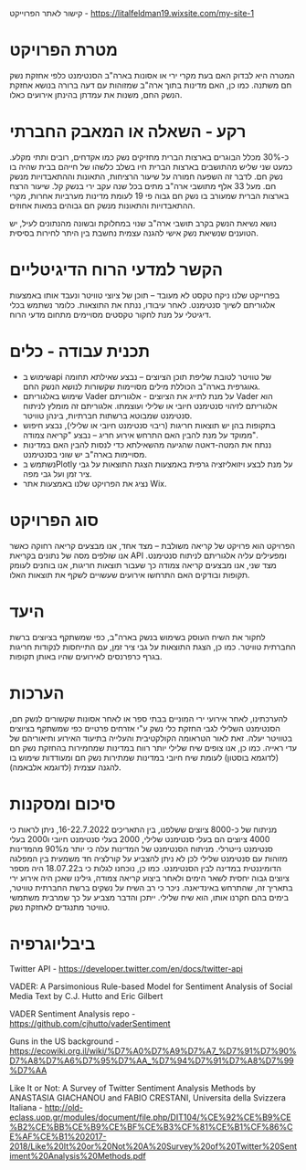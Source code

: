קישור לאתר הפרוייקט -
https://litalfeldman19.wixsite.com/my-site-1

 # מטרת הפרויקט

המטרה היא לבדוק האם בעת מקרי ירי או אסונות בארה"ב הסנטימנט כלפי אחזקת נשק חם משתנה. כמו כן, האם מדינות בתוך ארה"ב שמזוהות עם דעה ברורה בנושא אחזקת הנשק החם, משנות את עמדתן בהינתן אירועים כאלו.


# רקע - השאלה או המאבק החברתי

כ-30% מכלל הבוגרים בארצות הברית מחזיקים נשק כמו אקדחים, רובים ותתי מקלע. כמעט שני שליש מהתושבים בארצות הברית חיו בשלב כלשהו של חייהם בבית שהיה בו נשק חם. לדבר זה השפעה חמורה על שיעור הרציחות, התאונות וההתאבדויות מנשק חם. מעל 33 אלף מתושבי ארה"ב מתים בכל שנה עקב ירי בנשק קל. שיעור הרצח בארצות הברית שמעורב בו נשק חם גבוה פי 19 לעומת מדינות מערביות אחרות, מקרי ההתאבדויות והתאונות מנשק חם גבוהים במאות אחוזים. 

נושא נשיאת הנשק בקרב תושבי ארה"ב שנוי במחלוקת ובשונה מהנתונים לעיל, יש הטוענים שנשיאת נשק אישי להגנה עצמית נחשבת בין היתר לחירות בסיסית. 

# הקשר למדעי הרוח הדיגיטליים

בפרוייקט שלנו ניקח טקסט לא מעובד – תוכן של ציוצי טוויטר ונעבד אותו באמצעות אלגוריתם לשיוך סנטימנט. לאחר עיבודו, ננתח את התוצאות. כלומר נשתמש בכלי דיגיטלי על מנת לחקור טקסטים מסויימים מתחום מדעי הרוח.

# תכנית עבודה - כלים

-	שימוש בapi של טוויטר לטובת שליפת תוכן הציוצים – נבצע שאילתא תחומה גאוגרפית בארה"ב הכוללת מילים מסויימות שקשורות לנושא הנשק החם.
-	שימוש באלגוריתם Vader על מנת לתייג את הציוצים - אלגוריתם Vader  הוא אלגוריתם לזיהוי סנטימנט חיובי או שלילי ועוצמתו. אלגוריתם זה מומלץ לניתוח סנטימנט שמבוטא ברשתות חברתיות, בינהן טוויטר. 
-	בתקופות בהן יש תוצאות חריגות (ריבוי סנטימנט חיובי או שלילי), נבצע חיפוש ממוקד על מנת להבין האם התרחש אירוע חריג – נבצע "קריאה צמודה".
-	ננתח את המטה-דאטה שהגיעה מהשאילתא כדי לנסות להבין האם במדינות מסויימות בארה"ב יש שוני בסנטימנט.
-	נשתמש בPlotly על מנת לבצע ויזואליזציה גרפית באמצעות הצגת התוצאות על גבי ציר זמן ועל גבי מפה.
-	נציג את הפרויקט שלנו באמצעות אתר Wix. 


# סוג הפרויקט  

הפרויקט הוא פרויקט של קריאה משולבת – מצד אחד, אנו מבצעים קריאה רחוקה כאשר אנו שולפים מסה של נתונים בקריאת API ומפעילים עליה אלגוריתם לניתוח סנטימנט. מצד שני, אנו מבצעים קריאה צמודה כך שעבור תוצאות חריגות, אנו בוחנים לעומק תקופות ובודקים האם התרחשו אירועים שעשויים לשקף את תוצאות האלו.

# היעד 
לחקור את השיח העוסק בשימוש בנשק בארה"ב, כפי שמשתקף בציוצים ברשת החברתית טוויטר.
כמו כן, הצגת התוצאות על גבי ציר זמן, עם התייחסות לנקודות חריגות בגרף כרפרנסים לאירועים שהיו באותן תקופות.

# הערכות 

להערכתינו, לאחר אירועי ירי המוניים בבתי ספר או לאחר אסונות שקשורים לנשק חם, הסנטימנט השלילי לגבי החזקת כלי נשק ע"י אזרחים פרטיים כפי שמשתקף בציוצים בטוויטר יעלה. זאת לאור הטראומה הקולקטיבית והעלייה בתיעוד האירוע ותיאוריהם של עדי ראייה.
כמו כן, אנו צופים שיח שלילי יותר רווח במדינות שמחמירות בהחזקת נשק חם (לדוגמא בוסטון) לעומת שיח חיובי במדינות שמתירות נשק חם ומעודדות שימוש בו להגנה עצמית (לדוגמא אלבאמה).

# סיכום ומסקנות

מניתוח של כ-8000 ציוצים ששלפנו, בין התאריכים 16-22.7.2022, ניתן לראות כי 4000 ציוצים הם בעלי סנטימנט שלילי, 2000 בעלי סנטימנט חיובי ו2000 בעלי סנטימנט נייטרלי.  מניתוח הסנטימנט של המדינות עלה כי יותר מ90% מהמדינות מזוהות עם סנטימנט שלילי לכן לא ניתן להצביע על קורלציה חד משמעית בין המפלגה הדומיננטית במדינה לבין הסנטימנט. כמו כן, נוכחנו לגלות כי ב18.07.22 היה מספר ציוצים גבוה יחסית לשאר הימים ולאחר ביצוע קריאה צמודה, גילינו שאכן היה אירוע ירי בתאריך זה, שהתרחש באינדיאנה.
ניכר כי רב השיח על נשקים ברשת החברתית טוויטר, בימים בהם חקרנו אותו, הוא שיח שלילי. ייתכן והדבר מצביע על כך שמרבית משתמשי טוויטר מתנגדים לאחזקת נשק.
# ביבליוגרפיה

Twitter API - https://developer.twitter.com/en/docs/twitter-api

VADER: A Parsimonious Rule-based Model for Sentiment Analysis of Social Media Text by C.J. Hutto and Eric Gilbert

VADER Sentiment Analysis repo -
https://github.com/cjhutto/vaderSentiment

Guns in the US background - https://ecowiki.org.il/wiki/%D7%A0%D7%A9%D7%A7_%D7%91%D7%90%D7%A8%D7%A6%D7%95%D7%AA_%D7%94%D7%91%D7%A8%D7%99%D7%AA

Like It or Not: A Survey of Twitter Sentiment Analysis Methods by ANASTASIA GIACHANOU and FABIO CRESTANI, Universita della Svizzera Italiana  -
http://old-eclass.uop.gr/modules/document/file.php/DIT104/%CE%92%CE%B9%CE%B2%CE%BB%CE%B9%CE%BF%CE%B3%CF%81%CE%B1%CF%86%CE%AF%CE%B1%202017-2018/Like%20It%20or%20Not%20A%20Survey%20of%20Twitter%20Sentiment%20Analysis%20Methods.pdf
